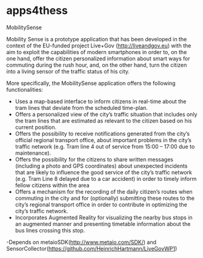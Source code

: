 apps4thess
==========

MobilitySense

Mobility Sense is a prototype application that has been developed in the context of the EU-funded project Live+Gov (http://liveandgov.eu) with the aim to exploit the capabilities of modern smartphones in order to, on the one hand, offer the citizen personalized information about smart ways for commuting during the rush hour, and, on the other hand, turn the citizen into a living sensor of the traffic status of his city.

More specifically, the MobilitySense application offers the following functionalities:
- Uses a map-based interface to inform citizens in real-time about the tram lines that deviate from the scheduled time-plan.
- Offers a personalized view of the city’s traffic situation that includes only the tram lines that are estimated as relevant to the citizen based on his current position.
- Offers the possibility to receive notifications generated from the city’s official regional transport office, about important problems in the city’s traffic network (e.g. Tram line 4 out of service from 15:00 – 17:00 due to maintenance).
- Offers the possibility for the citizens to share written messages (including a photo and GPS coordinates) about unexpected incidents that are likely to influence the good service of the city’s traffic network (e.g. Tram Line 8 delayed due to a car accident) in order to timely inform fellow citizens within the area 
- Offers a mechanism for the recording of the daily citizen’s routes when commuting in the city and for (optionally) submitting these routes to the city’s regional transport office in order to contribute in optimizing the city’s traffic network.
- Incorporates Augmented Reality for visualizing the nearby bus stops in an augmented manner and presenting timetable information about the bus lines crossing this stop.



-Depends on metaioSDK(http://www.metaio.com/SDK/) and SensorCollector(https://github.com/HeinrichHartmann/LiveGovWP1)
